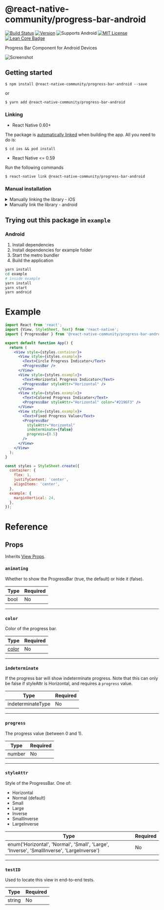 
# @react-native-community/progress-bar-android

[![Build Status][build-badge]][build]
[![Version][version-badge]][package]
![Supports Android][support-badge]
[![MIT License][license-badge]][license]
[![Lean Core Badge][lean-core-badge]][lean-core-issue]

Progress Bar Component for Android Devices

![Screenshot](https://user-images.githubusercontent.com/25158423/57262658-0d4c5b00-703b-11e9-9e0d-bdf7cb8f942a.gif)

## Getting started

```
$ npm install @react-native-community/progress-bar-android --save
```

or

```
$ yarn add @react-native-community/progress-bar-android
```

### Linking

- React Native 0.60+

 The package is [automatically linked](https://github.com/react-native-community/cli/blob/master/docs/autolinking.md) when building the app. All you need to do is:

```
$ cd ios && pod install
```

- React Native <= 0.59

Run the following commands

```
$ react-native link @react-native-community/progress-bar-android
```

### Manual installation

<details>
<summary>Manually linking the library - iOS</summary>

1. In XCode, in the project navigator, right click `Libraries` ➜ `Add Files to [your project's name]`
2. Go to `node_modules` ➜ `@react-native-community/progress-bar-android` and add `RNCProgressBar.xcodeproj`
3. In XCode, in the project navigator, select your project. Add `libRNCProgressBar.a` to your project's `Build Phases` ➜ `Link Binary With Libraries`
4. Run your project (`Cmd+R`)

</details>

<details>
<summary>Manually link the library - android</summary>

1. Open up `android/app/src/main/java/[...]/MainActivity.java`
  - Add `import com.reactnativecommunity.androidprogressbar.RNCProgressBarPackage;` to the imports at the top of the file
  - Add `new RNCProgressBarPackage()` to the list returned by the `getPackages()` method
2. Append the following lines to `android/settings.gradle`:
  	```
  	include ':@react-native-community_progress-bar-android'
  	project(':@react-native-community_progress-bar-android').projectDir = new File(rootProject.projectDir, 	'../../node_modules/@react-native-community/progress-bar-android/android')
  	```
3. Insert the following lines inside the dependencies block in `android/app/build.gradle`:
  	```
      implementation project(':@react-native-community_progress-bar-android')
  	```

</details>

## Trying out this package in `example` 

### Android
1. Install dependencies
1. Install dependencies for example folder
1. Start the metro bundler
1. Build the application

```sh
yarn install
cd example
# inside example
yarn install
yarn start
yarn android
```

# Example
```jsx
import React from 'react';
import {View, StyleSheet, Text} from 'react-native';
import { ProgressBar } from '@react-native-community/progress-bar-android';

export default function App() {
  return (
    <View style={styles.container}>
      <View style={styles.example}>
        <Text>Circle Progress Indicator</Text>
        <ProgressBar />
      </View>
      <View style={styles.example}>
        <Text>Horizontal Progress Indicator</Text>
        <ProgressBar styleAttr="Horizontal" />
      </View>
      <View style={styles.example}>
        <Text>Colored Progress Indicator</Text>
        <ProgressBar styleAttr="Horizontal" color="#2196F3" />
      </View>
      <View style={styles.example}>
        <Text>Fixed Progress Value</Text>
        <ProgressBar
          styleAttr="Horizontal"
          indeterminate={false}
          progress={0.5}
        />
      </View>
    </View>
  );
}

const styles = StyleSheet.create({
  container: {
    flex: 1,
    justifyContent: 'center',
    alignItems: 'center',
  },
  example: {
    marginVertical: 24,
  },
});
```

# Reference 

## Props

Inherits [View Props](https://reactnative.dev/docs/view#props).

### `animating`

Whether to show the ProgressBar (true, the default) or hide it (false).

| Type | Required |
| ---- | -------- |
| bool | No       |

---

### `color`

Color of the progress bar.

| Type               | Required |
| ------------------ | -------- |
| [color](colors.md) | No       |

---

### `indeterminate`

If the progress bar will show indeterminate progress. Note that this can only be false if styleAttr is Horizontal, and requires a `progress` value.

| Type              | Required |
| ----------------- | -------- |
| indeterminateType | No       |

---

### `progress`

The progress value (between 0 and 1).

| Type   | Required |
| ------ | -------- |
| number | No       |

---

### `styleAttr`

Style of the ProgressBar. One of:

- Horizontal
- Normal (default)
- Small
- Large
- Inverse
- SmallInverse
- LargeInverse

| Type                                                                                      | Required |
| ----------------------------------------------------------------------------------------- | -------- |
| enum('Horizontal', 'Normal', 'Small', 'Large', 'Inverse', 'SmallInverse', 'LargeInverse') | No       |

---

### `testID`

Used to locate this view in end-to-end tests.

| Type   | Required |
| ------ | -------- |
| string | No       |

  
[build-badge]: https://img.shields.io/circleci/project/github/react-native-community/progress-bar-android/master.svg?style=flat-square
[build]: https://circleci.com/gh/react-native-community/progress-bar-android
[version-badge]: https://img.shields.io/npm/v/@react-native-community/progress-bar-android.svg?style=flat-square
[package]: https://www.npmjs.com/package/@react-native-community/progress-bar-android
[support-badge]:https://img.shields.io/badge/platforms-android-lightgrey.svg?style=flat-square
[license-badge]: https://img.shields.io/npm/l/@react-native-community/progress-bar-android.svg?style=flat-square
[license]: https://opensource.org/licenses/MIT
[lean-core-badge]: https://img.shields.io/badge/Lean%20Core-Extracted-brightgreen.svg?style=flat-square
[lean-core-issue]: https://github.com/facebook/react-native/issues/23313

